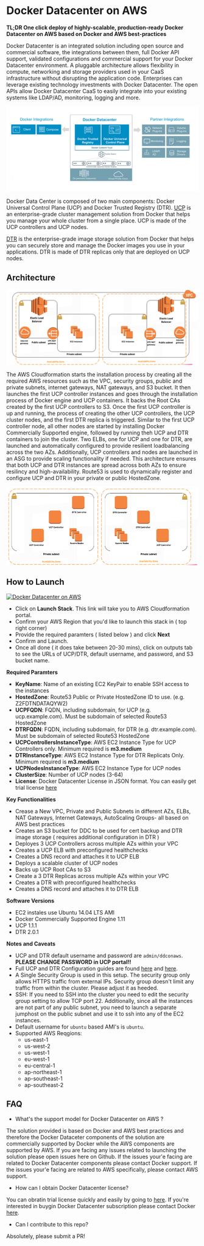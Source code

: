 # Docker Datacenter on AWS 

**TL;DR One click deploy of highly-scalable, production-ready Docker Datacenter on AWS based on Docker and AWS best-practices**



Docker Datacenter is an integrated solution including open source and commercial software, the integrations between them, full Docker API support, validated configurations and commercial support for your Docker Datacenter environment. A pluggable architecture allows flexibility in compute, networking and storage providers used in your CaaS infrastructure without disrupting the application code. Enterprises can leverage existing technology investments with Docker Datacenter. The open APIs allow Docker Datacenter CaaS to easily integrate into your existing systems like LDAP/AD, monitoring, logging and more.


![](images/design_0.png)

Docker Data Center is composed of two main components: Docker Universal Control Plane (UCP) and Docker Trusted Registry (DTR). [UCP](https://docs.docker.com/docker-trusted-registry/overview/) is an enterprise-grade cluster management solution from Docker that helps you manage your whole cluster from a single place. UCP is made of the UCP controllers and UCP nodes. 

[DTR](https://docs.docker.com/docker-trusted-registry/overview/) is the enterprise-grade image storage solution from Docker that helps you can securely store and manage the Docker images you use in your applications. DTR is made of DTR replicas only that are deployed on UCP nodes. 

## Architecture

![](images/design_3.png)

The AWS Cloudformation starts the installation process by creating all the required AWS resources such as the VPC, security groups, public and private subnets, internet gateways, NAT gateways, and S3 bucket. It then launches the first UCP controller instances and goes through the installation process of Docker engine and UCP containers. It backs the Root CAs created by the first UCP controllers to S3. Once the first UCP controller is up and running, the process of creating the other UCP controllers, the UCP cluster nodes, and the first DTR replica is triggered. Similar to the first UCP controller node, all other nodes are started by installing Docker Commercially Supported engine, followed by running theh UCP and DTR containers to join the cluster. Two ELBs, one for UCP and one for DTR, are launched and automatically configured to provide resilient loadbalancing across the two AZs. Additionally, UCP controllers and nodes are launched in an ASG to provide scaling functionality if needed. This architecture ensures that both UCP and DTR instances are spread across both AZs to ensure resilincy and high-availability. Route53 is used to dynamically register and configure UCP and DTR in your private or public HostedZone.


![](images/design_2.png)

## How to Launch

[![Docker Datacenter on AWS](https://s3.amazonaws.com/cloudformation-examples/cloudformation-launch-stack.png)](https://console.aws.amazon.com/cloudformation/home?#/stacks/new?stackName=DockerDatacenter&templateURL=https://s3.amazonaws.com/public-cloudformation-templates/ddc_on_aws.json)


- Click on **Launch Stack**. This link will take you to AWS Cloudformation portal.
- Confirm your AWS Region that you'd like to launch this stack in ( top right corner)
- Provide the required paramters ( listed below ) and click **Next**
- Confirm and Launch.
- Once all done ( it does take between 20-30 mins), click on outputs tab to see the URLs of UCP/DTR, default username, and password, and S3 bucket name.



**Required Paramters**

- **KeyName**: Name of an existing EC2 KeyPair to enable SSH access to the instances
- **HostedZone**: Route53 Public or Private HostedZone ID to use. (e.g. Z2FDTNDATAQYW2)
- **UCPFQDN**: FQDN, including subdomain, for UCP (e.g. ucp.example.com). Must be subdomain of selected Route53 HostedZone
- **DTRFQDN**: FQDN, including subdomain, for DTR (e.g. dtr.example.com). Must be subdomain of selected Route53 HostedZone
- **UCPControllersInstanceType**: AWS EC2 Instance Type for UCP Controllers only. Minimum required is **m3.medium**
- **DTRInstanceType**: AWS EC2 Instance Type for DTR Replicats Only. Minimum required is **m3.medium**
- **UCPNodesInstanceType**: AWS EC2 Instance Type for UCP nodes
- **ClusterSize**: Number of UCP nodes (3-64)
- **License**: Docker Datacenter License in JSON format. You can easily get trial license [here](https://hub.docker.com/enterprise/trial/)

**Key Functionalities**

- Crease a New VPC, Private and Public Subnets in different AZs, ELBs, NAT Gateways, Internet Gateways, AutoScaling Groups- all based on AWS best practices
- Creates an S3 bucket for DDC to be used for cert backup and DTR image storage ( requires additional configuration in DTR )
- Deployes 3 UCP Controllers across multiple AZs  within your VPC
- Creates a UCP ELB with preconfigured healthchecks
- Creates a DNS record and attaches it to UCP ELB
- Deploys a scalable cluster of UCP nodes
- Backs up UCP Root CAs to S3
- Create a 3 DTR Replicas across multiple AZs within your VPC
- Creates a DTR with preconfigured healthchecks
- Creates a DNS record and attaches it to DTR ELB

**Software Versions**

- EC2 instales use Ubuntu 14.04 LTS AMI
- Docker Commercially Supported Engine 1.11
- UCP 1.1.1
- DTR 2.0.1

**Notes and Caveats**

- UCP and DTR default username and password are `admin/ddconaws`. **PLEASE CHANGE PASSWORD in UCP portal!!**
- Full UCP and DTR Configuration guides are found [here](https://docs.docker.com/docker-trusted-registry/overview/) and [here](https://docs.docker.com/docker-trusted-registry/configure/configuration/).
-  A Single Security Group is used in this setup. The security group only allows HTTPS traffic from external IPs. Security group doesn't limit any traffic from within the cluster. Please adjust it as heeded. 
- SSH: If you need to SSH into the cluster you need to edit the security group setting to allow TCP port 22. Additionally, since all the instances are not part of any public subnet, you need to launch a  separate jumphost on the public subnet and use it to ssh into any of the EC2 instances. 
- Default username for `ubuntu` based AMI's is `ubuntu`.
- Supported AWS Reqgions: 
	- us-east-1
	- us-west-2
	- us-west-1
	- eu-west-1
	- eu-central-1 
	- ap-northeast-1
	- ap-southeast-1
	- ap-southeast-2

## FAQ

- What's the support model for Docker Datacenter on AWS ?

The solution provided is based on Docker and AWS best practices and therefore the Docker Dataceter components of the solution are commercially supported by Docker  while the AWS components are supported by AWS. If you are facing any issues related to launching the solution please open issues here on Github. If the issues your'e facing are related to Docker Datacenter components please contact Docker support. If the issues your'e facing are related to AWS specifically, please contact AWS support.

- How can I obtain Docker Datacenter license?

You can obratin trial license quickly and easily by going to [here](https://hub.docker.com/enterprise/trial/). If you're interested in buygin Docker Datacenter subscription please contact Docker [here](https://goto.docker.com/contact-us.html).

- Can I contribute to this repo?

Absolutely, please submit a PR!













